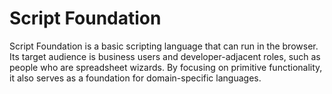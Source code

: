 # Script Foundation

Script Foundation is a basic scripting language that can run in the browser. Its target audience is business users and developer-adjacent roles, such as people who are spreadsheet wizards. By focusing on primitive functionality, it also serves as a foundation for domain-specific languages.